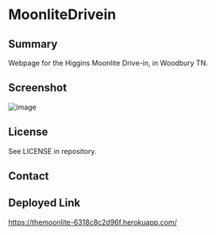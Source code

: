 # MoonliteDrivein

## Summary

Webpage for the Higgins Moonlite Drive-in, in Woodbury TN.

## Screenshot

![image](https://github.com/Liam-a-34/MoonliteDrivein/assets/113379247/ad956482-be19-4ebd-95a4-b0294cb6a78f)


## License
See LICENSE in repository.

## Contact

## Deployed Link

https://themoonlite-6318c8c2d96f.herokuapp.com/
